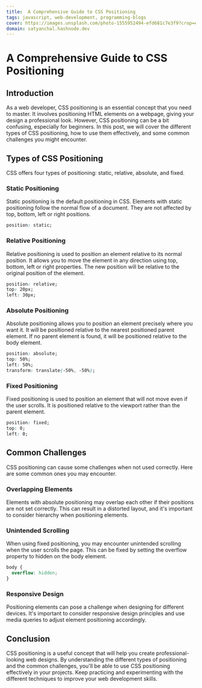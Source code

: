```yaml
---
title:  A Comprehensive Guide to CSS Positioning
tags: javascript, web-development, programming-blogs
cover: https://images.unsplash.com/photo-1555952494-efd681c7e3f9?crop=entropy&cs=tinysrgb&fit=max&fm=jpg&ixid=MnwzNDExMjB8MHwxfHNlYXJjaHwxMXx8amF2YXxlbnwwfHx8fDE2NzkwMDU4MDE&ixlib=rb-4.0.3&q=80&w=1080
domain: satyanchal.hashnode.dev
--- 
```

# A Comprehensive Guide to CSS Positioning

## Introduction
As a web developer, CSS positioning is an essential concept that you need to master. It involves positioning HTML elements on a webpage, giving your design a professional look. However, CSS positioning can be a bit confusing, especially for beginners. In this post, we will cover the different types of CSS positioning, how to use them effectively, and some common challenges you might encounter.

## Types of CSS Positioning
CSS offers four types of positioning: static, relative, absolute, and fixed.

### Static Positioning
Static positioning is the default positioning in CSS. Elements with static positioning follow the normal flow of a document. They are not affected by top, bottom, left or right positions.

```CSS
position: static;
```

### Relative Positioning
Relative positioning is used to position an element relative to its normal position. It allows you to move the element in any direction using top, bottom, left or right properties. The new position will be relative to the original position of the element.

```CSS
position: relative;
top: 20px;
left: 30px;
```

### Absolute Positioning
Absolute positioning allows you to position an element precisely where you want it. It will be positioned relative to the nearest positioned parent element. If no parent element is found, it will be positioned relative to the body element.

```CSS
position: absolute;
top: 50%;
left: 50%;
transform: translate(-50%, -50%);
```

### Fixed Positioning
Fixed positioning is used to position an element that will not move even if the user scrolls. It is positioned relative to the viewport rather than the parent element.

```CSS
position: fixed;
top: 0;
left: 0;
```

## Common Challenges
CSS positioning can cause some challenges when not used correctly. Here are some common ones you may encounter.

### Overlapping Elements
Elements with absolute positioning may overlap each other if their positions are not set correctly. This can result in a distorted layout, and it's important to consider hierarchy when positioning elements.

### Unintended Scrolling
When using fixed positioning, you may encounter unintended scrolling when the user scrolls the page. This can be fixed by setting the overflow property to hidden on the body element.

```CSS
body {
  overflow: hidden;
}
```

### Responsive Design
Positioning elements can pose a challenge when designing for different devices. It's important to consider responsive design principles and use media queries to adjust element positioning accordingly.

## Conclusion
CSS positioning is a useful concept that will help you create professional-looking web designs. By understanding the different types of positioning and the common challenges, you'll be able to use CSS positioning effectively in your projects. Keep practicing and experimenting with the different techniques to improve your web development skills.
